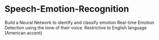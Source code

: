 # Speech-Emotion-Recognition
Build a Neural Network to identify and classify emotion Real-time Emotion Detection using the tone of their voice. Restrictive to English language (American accent)

